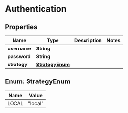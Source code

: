 

# Authentication


## Properties

| Name | Type | Description | Notes |
|------------ | ------------- | ------------- | -------------|
|**username** | **String** |  |  |
|**password** | **String** |  |  |
|**strategy** | [**StrategyEnum**](#StrategyEnum) |  |  |



## Enum: StrategyEnum

| Name | Value |
|---- | -----|
| LOCAL | &quot;local&quot; |



